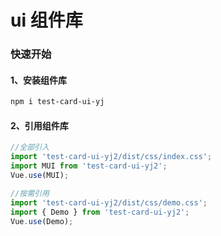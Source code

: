 # ui 组件库

### 快速开始

#### 1、安装组件库

```bash
npm i test-card-ui-yj
```

#### 2、引用组件库
```javascript
//全部引入
import 'test-card-ui-yj2/dist/css/index.css';
import MUI from 'test-card-ui-yj2';
Vue.use(MUI);

//按需引用
import 'test-card-ui-yj2/dist/css/demo.css';
import { Demo } from 'test-card-ui-yj2';
Vue.use(Demo);
```